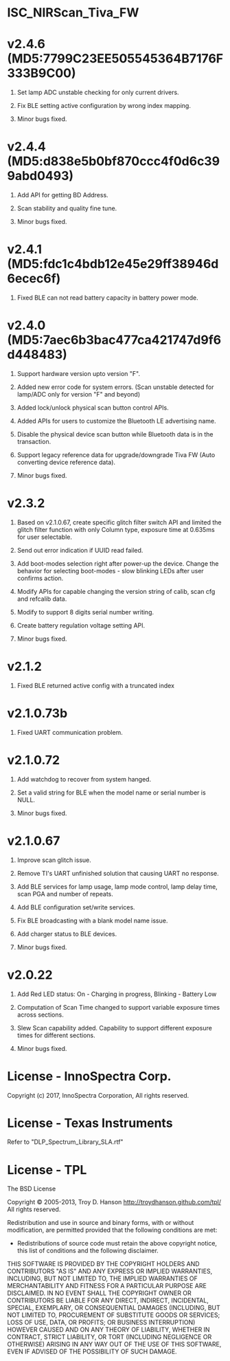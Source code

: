 # ISC_NIRScan_Tiva_FW

# v2.4.6 (MD5:7799C23EE505545364B7176F333B9C00)

1. Set lamp ADC unstable checking for only current drivers.

2. Fix BLE setting active configuration by wrong index mapping.

3. Minor bugs fixed.

# v2.4.4 (MD5:d838e5b0bf870ccc4f0d6c399abd0493)

1. Add API for getting BD Address.

2. Scan stability and quality fine tune.

3. Minor bugs fixed.

# v2.4.1 (MD5:fdc1c4bdb12e45e29ff38946d6ecec6f)

1. Fixed BLE can not read battery capacity in battery power mode.

# v2.4.0 (MD5:7aec6b3bac477ca421747d9f6d448483)

1. Support hardware version upto version "F".

2. Added new error code for system errors. (Scan unstable detected for lamp/ADC only for version "F" and beyond)

3. Added lock/unlock physical scan button control APIs.

4. Added APIs for users to customize the Bluetooth LE advertising name.

5. Disable the physical device scan button while Bluetooth data is in the transaction.

6. Support legacy reference data for upgrade/downgrade Tiva FW (Auto converting device reference data).

7. Minor bugs fixed.   

# v2.3.2

1. Based on v2.1.0.67, create specific glitch filter switch API and limited the glitch filter function with only Column type, exposure time at 0.635ms for user selectable.

2. Send out error indication if UUID read failed.

3. Add boot-modes selection right after power-up the device. Change the behavior for selecting boot-modes - slow blinking LEDs after user confirms action.

4. Modify APIs for capable changing the version string of calib, scan cfg and refcalib data.

5. Modify to support 8 digits serial number writing.

6. Create battery regulation voltage setting API.

7. Minor bugs fixed.

# v2.1.2

1. Fixed BLE returned active config with a truncated index

# v2.1.0.73b

1. Fixed UART communication problem.

# v2.1.0.72

1. Add watchdog to recover from system hanged.

2. Set a valid string for BLE when the model name or serial number is NULL.

3. Minor bugs fixed.

# v2.1.0.67

1. Improve scan glitch issue.

2. Remove TI's UART unfinished solution that causing UART no response.

3. Add BLE services for lamp usage, lamp mode control, lamp delay time, scan PGA and number of repeats.

4. Add BLE configuration set/write services.

5. Fix BLE broadcasting with a blank model name issue.

6. Add charger status to BLE devices.

7. Minor bugs fixed.

# v2.0.22

1. Add Red LED status: On - Charging in progress, Blinking - Battery Low

2. Computation of Scan Time changed to support variable exposure times across sections.

3. Slew Scan capability added. Capability to support different exposure times for different sections.

4. Minor bugs fixed.

# License - InnoSpectra Corp.

Copyright (c) 2017, InnoSpectra Corporation, All rights reserved.

# License - Texas Instruments

Refer to "DLP_Spectrum_Library_SLA.rtf"

# License - TPL

The BSD License

Copyright © 2005-2013, Troy D. Hanson http://troydhanson.github.com/tpl/ All rights reserved.

Redistribution and use in source and binary forms, with or without modification, are permitted provided that the following conditions are met:

* Redistributions of source code must retain the above copyright notice, this list of conditions and the following disclaimer.

THIS SOFTWARE IS PROVIDED BY THE COPYRIGHT HOLDERS AND CONTRIBUTORS "AS IS" AND ANY EXPRESS OR IMPLIED WARRANTIES, INCLUDING, BUT NOT LIMITED TO, THE IMPLIED WARRANTIES OF MERCHANTABILITY AND FITNESS FOR A PARTICULAR PURPOSE ARE DISCLAIMED. IN NO EVENT SHALL THE COPYRIGHT OWNER OR CONTRIBUTORS BE LIABLE FOR ANY DIRECT, INDIRECT, INCIDENTAL, SPECIAL, EXEMPLARY, OR CONSEQUENTIAL DAMAGES (INCLUDING, BUT NOT LIMITED TO, PROCUREMENT OF SUBSTITUTE GOODS OR SERVICES; LOSS OF USE, DATA, OR PROFITS; OR BUSINESS INTERRUPTION) HOWEVER CAUSED AND ON ANY THEORY OF LIABILITY, WHETHER IN CONTRACT, STRICT LIABILITY, OR TORT (INCLUDING NEGLIGENCE OR OTHERWISE) ARISING IN ANY WAY OUT OF THE USE OF THIS SOFTWARE, EVEN IF ADVISED OF THE POSSIBILITY OF SUCH DAMAGE.
